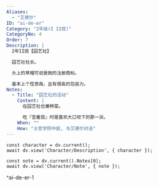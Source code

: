 ```yaml
---
Aliases:
  - "艾德尔"
ID: "ai-de-er"
Category: "2年级(I II班)"
CategoryNo: 4
Order: 7
Description: |
  2年II班【园艺社】

  园艺社社长。

  头上的草帽可说是她的注册商标。

  基本上个性悠哉，且有很高的包容力。
Notes:
  - Title: "园艺社的活动"
    Content: |
      在园艺社也兼种菜。

      吃『苦番茄』时是喜欢大口咬下的那一派。
    When: ""
    How: "士官学院中庭, 与艾德尔对话"
---
```

```dataviewjs
const character = dv.current();
await dv.view('Character/Description', { character });
```

```dataviewjs
const note = dv.current().Notes[0];
await dv.view('Character/Note', { note });
```
^ai-de-er-1